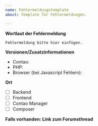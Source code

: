```yaml
---
name: Fehlermeldungstemplate
about: Template für Fehlermeldungen.

---
```


**Wortlaut der Fehlermeldung**

```
Fehlermeldung bitte hier einfügen.
```

**Versionen/Zusatzinformationen**

- Contao: 
- PHP: 
- Browser (bei Javascript Fehlern): 

**Ort**

- [ ] Backend
- [ ] Frontend
- [ ] Contao Manager
- [ ] Composer 

**Falls vorhanden: Link zum Forumsthread**
